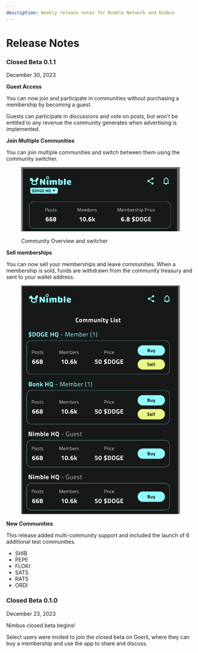 ```yaml
---
description: Weekly release notes for Nimble Network and Nimbus
---
```


# Release Notes

### Closed Beta 0.1.1

December 30, 2023

**Guest Access**

You can now join and participate in communities without purchasing a membership by becoming a guest.

Guests can participate in discussions and vote on posts, but won't be entitled to any revenue the community generates when advertising is implemented.

**Join Multiple Communities**

You can join multiple communities and switch between them using the community switcher.

<figure><img src="../.gitbook/assets/Screenshot 2024-01-04 at 10.41.17 AM.png" alt=""><figcaption><p>Community Overview and switcher</p></figcaption></figure>

**Sell memberships**

You can now sell your memberships and leave communities. When a membership is sold, funds are withdrawn from the community treasury and sent to your wallet address.

<figure><img src="../.gitbook/assets/Screenshot 2024-01-04 at 10.42.53 AM.png" alt=""><figcaption></figcaption></figure>

**New Communities**

This release added multi-community support and included the launch of 6 additional test communities.

* SHIB
* PEPE
* FLOKI
* SATS
* RATS
* ORDI

### Closed Beta 0.1.0

December 23, 2023

Nimbus closed beta begins!

Select users were invited to join the closed beta on Goerli, where they can buy a membership and use the app to share and discuss.
